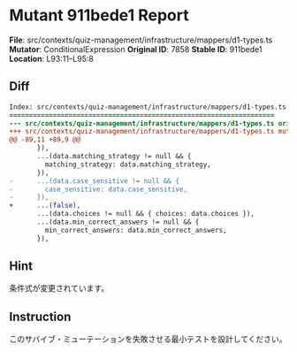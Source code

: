 # Mutant 911bede1 Report

**File**: src/contexts/quiz-management/infrastructure/mappers/d1-types.ts
**Mutator**: ConditionalExpression
**Original ID**: 7858
**Stable ID**: 911bede1
**Location**: L93:11–L95:8

## Diff

```diff
Index: src/contexts/quiz-management/infrastructure/mappers/d1-types.ts
===================================================================
--- src/contexts/quiz-management/infrastructure/mappers/d1-types.ts	original
+++ src/contexts/quiz-management/infrastructure/mappers/d1-types.ts	mutated #7858
@@ -89,11 +89,9 @@
       }),
       ...(data.matching_strategy != null && {
         matching_strategy: data.matching_strategy,
       }),
-      ...(data.case_sensitive != null && {
-        case_sensitive: data.case_sensitive,
-      }),
+      ...(false),
       ...(data.choices != null && { choices: data.choices }),
       ...(data.min_correct_answers != null && {
         min_correct_answers: data.min_correct_answers,
       }),
```

## Hint

条件式が変更されています。

## Instruction

このサバイブ・ミューテーションを失敗させる最小テストを設計してください。
